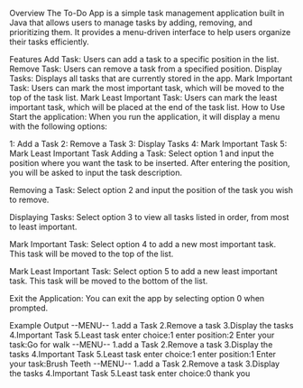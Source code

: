 Overview
The To-Do App is a simple task management application built in Java that allows users to manage tasks by adding, removing, and prioritizing them. It provides a menu-driven interface to help users organize their tasks efficiently.

Features
Add Task: Users can add a task to a specific position in the list.
Remove Task: Users can remove a task from a specified position.
Display Tasks: Displays all tasks that are currently stored in the app.
Mark Important Task: Users can mark the most important task, which will be moved to the top of the task list.
Mark Least Important Task: Users can mark the least important task, which will be placed at the end of the task list.
How to Use
Start the application: When you run the application, it will display a menu with the following options:

1: Add a Task
2: Remove a Task
3: Display Tasks
4: Mark Important Task
5: Mark Least Important Task
Adding a Task: Select option 1 and input the position where you want the task to be inserted. After entering the position, you will be asked to input the task description.

Removing a Task: Select option 2 and input the position of the task you wish to remove.

Displaying Tasks: Select option 3 to view all tasks listed in order, from most to least important.

Mark Important Task: Select option 4 to add a new most important task. This task will be moved to the top of the list.

Mark Least Important Task: Select option 5 to add a new least important task. This task will be moved to the bottom of the list.

Exit the Application: You can exit the app by selecting option 0 when prompted.

Example Output
--MENU--
1.add a Task
2.Remove a task
3.Display the tasks
4.Important Task
5.Least task
enter choice:1
enter position:2
Enter your task:Go for walk
--MENU--
1.add a Task
2.Remove a task
3.Display the tasks
4.Important Task
5.Least task
enter choice:1
enter position:1
Enter your task:Brush Teeth
--MENU--
1.add a Task
2.Remove a task
3.Display the tasks
4.Important Task
5.Least task
enter choice:0
thank you
